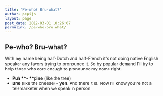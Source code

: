 ```yaml
---
title: 'Pe-who? Bru-what?'
author: pepijn
layout: page
post_date: 2012-03-01 10:26:07
permalink: /pe-who-bru-what/
---
```

## Pe-who? Bru-what?

With my name being half-Dutch and half-French it's not doing native English speaker any favors trying to pronounce it. So by popular demand I'll try to help those who care enough to pronounce my name right.  

- **Puh \*\*- \*\*pine** (like the tree)  
- **Brie** (like the cheese) - **yen**. And there it is. Now I'll know you're not a telemarketer when we speak in person.  
